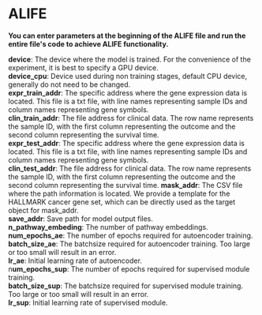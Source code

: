 # ALIFE
**You can enter parameters at the beginning of the ALIFE file and run the entire file's code to achieve ALIFE functionality.**  

**device**: The device where the model is trained. For the convenience of the experiment, it is best to specify a GPU device.  
**device_cpu**: Device used during non training stages, default CPU device, generally do not need to be changed.  
**expr_train_addr**: The specific address where the gene expression data is located. This file is a txt file, with line names representing sample IDs and column names representing gene symbols.  
**clin_train_addr**: The file address for clinical data. The row name represents the sample ID, with the first column representing the outcome and the second column representing the survival time.  
**expr_test_addr**: The specific address where the gene expression data is located. This file is a txt file, with line names representing sample IDs and column names representing gene symbols.  
**clin_test_addr**: The file address for clinical data. The row name represents the sample ID, with the first column representing the outcome and the second column representing the survival time.
**mask_addr**: The CSV file where the path information is located. We provide a template for the HALLMARK cancer gene set, which can be directly used as the target object for mask_addr.  
**save_addr**: Save path for model output files.  
**n_pathway_embeding**: The number of pathway embeddings.  
**num_epochs_ae**: The number of epochs required for autoencoder training.  
**batch_size_ae**: The batchsize required for autoencoder training. Too large or too small will result in an error.  
**lr_ae**: Initial learning rate of autoencoder.  
n**um_epochs_sup**: The number of epochs required for supervised module training.  
**batch_size_sup**: The batchsize required for supervised module training. Too large or too small will result in an error.  
**lr_sup**: Initial learning rate of supervised module.  




